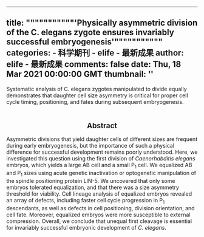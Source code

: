 
---
title: """""""""""'Physically asymmetric division of the C. elegans zygote ensures invariably successful embryogenesis'"""""""""""
categories: 
    - 科学期刊
    - elife - 最新成果
author: elife - 最新成果
comments: false
date: Thu, 18 Mar 2021 00:00:00 GMT
thumbnail: ''
---

<div>   
Systematic analysis of C. elegans zygotes manipulated to divide equally demonstrates that daughter cell size asymmetry is critical for proper cell cycle timing, positioning, and fates during subsequent embryogenesis.
  <br><br><h2 style="font-size: 14pt"><center>Abstract</center></h2>
      <p class="paragraph">Asymmetric divisions that yield daughter cells of different sizes are frequent during early embryogenesis, but the importance of such a physical difference for successful development remains poorly understood. Here, we investigated this question using the first division of <i>Caenorhabditis elegans</i> embryos, which yields a large AB cell and a small P<sub>1</sub> cell. We equalized AB and P<sub>1</sub> sizes using acute genetic inactivation or optogenetic manipulation of the spindle positioning protein LIN-5. We uncovered that only some embryos tolerated equalization, and that there was a size asymmetry threshold for viability. Cell lineage analysis of equalized embryos revealed an array of defects, including faster cell cycle progression in P<sub>1</sub> descendants, as well as defects in cell positioning, division orientation, and cell fate. Moreover, equalized embryos were more susceptible to external compression. Overall, we conclude that unequal first cleavage is essential for invariably successful embryonic development of <i>C. elegans</i>.</p>




    
</div>
            